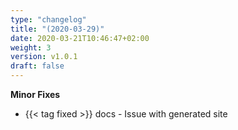 ```yaml
---
type: "changelog"
title: "(2020-03-29)"
date: 2020-03-21T10:46:47+02:00
weight: 3
version: v1.0.1
draft: false
---
```


**Minor Fixes**
- {{< tag fixed >}} docs - Issue with generated site
